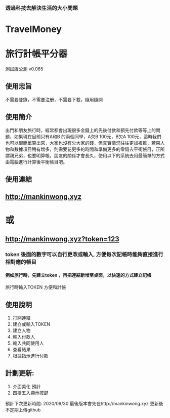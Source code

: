 ### 透過科技去解決生活的大小問題
# TravelMoney
# 旅行計帳平分器
測試版公測 v0.065

## 使用忠旨 

不需要登錄，不需要注册，不需要下載，隨用隨開

## 使用簡介
出門和朋友旅行時，經常都會出現很多金錢上的先後付款和預先付款等等上的問題，如果現在目前只有A和B 的兩個同學，A欠B 100元，B欠A 100元，這時我們也可以很簡單算出來，大家也沒有欠大家的錢，但真實情況往往更加複雜，若果人物和數據項目稍有增多，則需要花更多的時間和準備更多的零錢去平衝帳目，正所謂親兄弟，也要明算帳，朋友的關係才會長久，使用以下的系統去用最簡單的方式由電腦進行計算後平衡帳目吧。


## 使用連結

## http://mankinwong.xyz
# 或
## http://mankinwong.xyz?token=123

### token 後面的數字可以自行更改或輸入, 方便每次記帳時能夠直接進行相對應的帳目

#### 例如旅行時，先建立token ，再把連結新增至桌面，以快速的方式建立記帳


旅行時輸入TOKEN
方便和計帳


## 使用說明
1. 打開連結
2. 建立或輸入TOKEN
3. 建立人物
4. 輸入付款人
5. 輸入共同使用人
6. 查看結果
7. 根據指示進行付款


## 計劃更新: 
1. 介面美化 預計
2. 四捨五入顯示按鍵

預計下次更新時間: 2020/09/30
最後版本會先在http://mankinwong.xyz 更新後不定期上傳github


